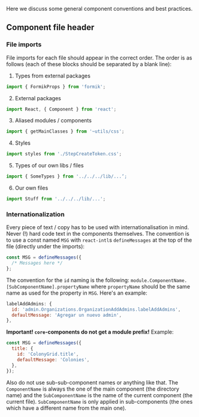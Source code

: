 Here we discuss some general component conventions and best practices.

## Component file header

### File imports
File imports for each file should appear in the correct order. The order is as follows (each of these blocks should be separated by a blank line):

1) Types from external packages
```js static
import { FormikProps } from 'formik';
```

2) External packages
```js static
import React, { Component } from 'react';
```

3) Aliased modules / components
```js static
import { getMainClasses } from '~utils/css';
```

4) Styles
```js static
import styles from './StepCreateToken.css';
```

5) Types of our own libs / files
```js static
import { SomeTypes } from '../../../lib/...‘;
```

6) Our own files
```js static
import Stuff from '../../../lib/...';
```

### Internationalization

Every piece of text / copy has to be used with internationalisation in mind. Never (!) hard code text in the components themselves. The convention is to use a const named `MSG` with `react-intl`s `defineMessages` at the top of the file (directly under the imports):

```js static
const MSG = defineMessages({
  /* Messages here */
};
```

The convention for the `id` naming is the following: `module.ComponentName.[SubComponentName].propertyName` where `propertyName` should be the same name as used for the property in `MSG`. Here's an example:

```js static
labelAddAdmins: {
  id: 'admin.Organizations.OrganizationAddAdmins.labelAddAdmins',
  defaultMessage: 'Agregar un nuevo admin',
},
```

**Important! `core`-components do not get a module prefix!** Example:

```js static
const MSG = defineMessages({
  title: {
    id: 'ColonyGrid.title',
    defaultMessage: 'Colonies',
  },
});
```

Also do not use sub-sub-component names or anything like that. The `ComponentName` is always the one of the main component (the directory name) and the `SubComponentName` is the name of the current component (the current file). `SubComponentName` is only applied in sub-components (the ones which have a different name from the main one).
